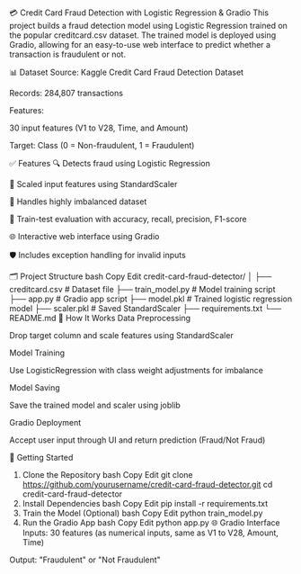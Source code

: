 💳 Credit Card Fraud Detection with Logistic Regression & Gradio
This project builds a fraud detection model using Logistic Regression trained on the popular creditcard.csv dataset. The trained model is deployed using Gradio, allowing for an easy-to-use web interface to predict whether a transaction is fraudulent or not.

📊 Dataset
Source: Kaggle Credit Card Fraud Detection Dataset

Records: 284,807 transactions

Features:

30 input features (V1 to V28, Time, and Amount)

Target: Class (0 = Non-fraudulent, 1 = Fraudulent)

✅ Features
🔍 Detects fraud using Logistic Regression

🧼 Scaled input features using StandardScaler

🧠 Handles highly imbalanced dataset

🧪 Train-test evaluation with accuracy, recall, precision, F1-score

🌐 Interactive web interface using Gradio

🛡️ Includes exception handling for invalid inputs

🗂️ Project Structure
bash
Copy
Edit
credit-card-fraud-detector/
│
├── creditcard.csv              # Dataset file
├── train_model.py              # Model training script
├── app.py                      # Gradio app script
├── model.pkl                   # Trained logistic regression model
├── scaler.pkl                  # Saved StandardScaler
├── requirements.txt
└── README.md
🧠 How It Works
Data Preprocessing

Drop target column and scale features using StandardScaler

Model Training

Use LogisticRegression with class weight adjustments for imbalance

Model Saving

Save the trained model and scaler using joblib

Gradio Deployment

Accept user input through UI and return prediction (Fraud/Not Fraud)

🚀 Getting Started
1. Clone the Repository
bash
Copy
Edit
git clone https://github.com/yourusername/credit-card-fraud-detector.git
cd credit-card-fraud-detector
2. Install Dependencies
bash
Copy
Edit
pip install -r requirements.txt
3. Train the Model (Optional)
bash
Copy
Edit
python train_model.py
4. Run the Gradio App
bash
Copy
Edit
python app.py
🌐 Gradio Interface
Inputs: 30 features (as numerical inputs, same as V1 to V28, Amount, Time)

Output: "Fraudulent" or "Not Fraudulent"

